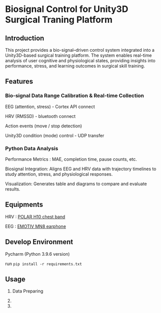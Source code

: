 # Biosignal Control for Unity3D Surgical Traning Platform

## Introduction
This project provides a bio-signal–driven control system integrated into a Unity3D-based surgical training platform. The system enables real-time analysis of user cognitive and physiological states, providing insights into performance, stress, and learning outcomes in surgical skill training.

## Features

### Bio-signal Data Range Calibration & Real-time Collection
EEG (attention, stress) - Cortex API connect

HRV (RMSSD) - bluetooth connect

Action events (move / stop detection)

Unity3D condition (mode) control - UDP transfer
### Python Data Analysis
Performance Metrics : MAE, completion time, pause counts, etc.

Biosignal Integration: Aligns EEG and HRV data with trajectory timelines to study attention, stress, and physiological responses.

Visualization: Generates table and diagrams to compare and evaluate results.

## Equipments
HRV : [POLAR H10 chest band](https://www.polar.com/uk-en/sensors/h10-heart-rate-sensor)

EEG : [EMOTIV MN8 earphone](https://www.emotiv.com/products/mn8)

## Develop Environment
Pycharm (Python 3.9.6 version)

run `pip install -r requirements.txt`

## Usage
1. Data Preparing

2. 
3. 
